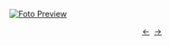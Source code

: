 [![Foto Preview](preview/n273.avif)](https://20essentials.github.io/project-000-273)

<div align="center" style="display: flex; justify-content: center;">
  <a  href="https://github.com/20essentials/project-000-272" target="_blank">&#8592;</a>
  &nbsp;&nbsp;
  <a  href="https://github.com/20essentials/project-000-274" target="_blank">&#8594;</a>
</div>
